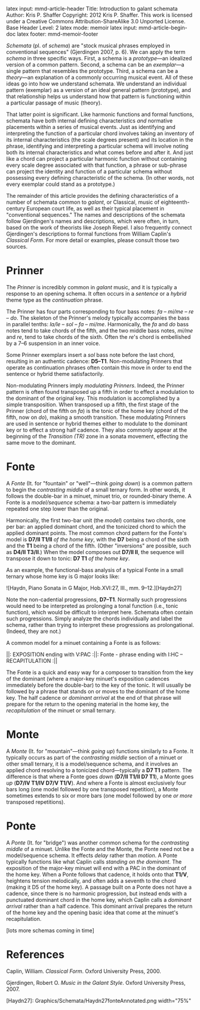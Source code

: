latex input:	mmd-article-header
Title:	Introduction to galant schemata
Author:	Kris P. Shaffer
Copyright:	2012 Kris P. Shaffer. This work is licensed under a Creative Commons Attribution-ShareAlike 3.0 Unported License.
Base Header Level:	2
latex mode:	memoir
latex input:	mmd-article-begin-doc
latex footer:	mmd-memoir-footer



*Schemata* (pl. of *schema*) are "stock musical phrases employed in conventional sequences" (Gjerdingen 2007, p. 6). We can apply the term *schema* in three specific ways. First, a schema is a *prototype*—an idealized version of a common pattern. Second, a schema can be an *exemplar*—a single pattern that resembles the prototype. Third, a schema can be a *theory*—an explanation of a commonly occurring musical event. All of these ideas go into how we understand schemata. We understand an individual pattern (exemplar) as a version of an ideal general pattern (prototype), and that relationship helps us understand how that pattern is functioning within a particular passage of music (theory).

That latter point is significant. Like harmonic functions and formal functions, schemata have both internal defining characteristics *and* normative placements within a series of musical events. Just as identifying and interpreting the function of a particular chord involves taking an inventory of its internal characteristics (the scale degrees present) and its location in the phrase, identifying and interpreting a particular schema will involve noting both its internal characteristics and what comes before and after it. And just like a chord can project a particular harmonic function without containing every scale degree associated with that function, a phrase or sub-phrase can project the identity and function of a particular schema without possessing every defining characteristic of the schema. (In other words, not every exemplar could stand as a prototype.)

The remainder of this article provides the defining characteristics of a number of schemata common to *galant*, or Classical, music of eighteenth-century European court life, as well as their typical placement in "conventional sequences." The names and descriptions of the schemata follow Gjerdingen's names and descriptions, which were often, in turn, based on the work of theorists like Joseph Riepel. I also frequently connect Gjerdingen's descriptions to formal functions from William Caplin's *Classical Form*. For more detail or examples, please consult those two sources.

# Prinner #

The *Prinner* is incredibly common in *galant* music, and it is typically a response to an opening schema. It often occurs in a *sentence* or a *hybrid* theme type as the *continuation* phrase.

The Prinner has four parts corresponding to four bass notes: *fa* – *mi/me* – *re* – *do*. The skeleton of the Prinner's melody typically accompanies the bass in parallel tenths: *la/le* – *sol* – *fa* – *mi/me*. Harmonically, the *fa* and *do* bass notes tend to take chords of the fifth, and the two middle bass notes, *mi/me* and *re*, tend to take chords of the sixth. Often the *re*'s chord is embellished by a 7–6 suspension in an inner voice.

Some Prinner exemplars insert a *sol* bass note before the last chord, resulting in an authentic cadence: **D5–T1**. Non-modulating Prinners that operate as continuation phrases often contain this move in order to end the sentence or hybrid theme satisfactorily.

Non-modulating Prinners imply *modulating Prinners*. Indeed, the Prinner pattern is often found transposed up a fifth in order to effect a modulation to the dominant of the original key. This modulation is accomplished by a simple transposition. When transposed up a fifth, the first stage of the Prinner (chord of the fifth on *fa*) is the tonic of the home key (chord of the fifth, now on *do*), making a smooth transition. These modulating Prinners are used in sentence or hybrid themes either to modulate to the dominant key or to effect a strong half cadence. They also commonly appear at the beginning of the *Transition (TR)* zone in a sonata movement, effecting the same move to the dominant.

# Fonte #

A *Fonte* (It. for "fountain" or "well"—think *going down*) is a common pattern to begin the *contrasting middle* of a small ternary form. In other words, it follows the double-bar in a minuet, minuet trio, or rounded-binary theme. A Fonte is a *model/sequence* schema: a two-bar pattern is immediately repeated one step lower than the original.

Harmonically, the first two-bar unit (the *model*) contains two chords, one per bar: an applied dominant chord, and the tonicized chord to which the applied dominant points. The most common chord pattern for the Fonte's model is **D7/II T1/II** *of the home key*, with the **D7** being a chord of the sixth and the **T1** being a chord of the fifth. (Other "inversions" are possible, such as **D4/II T3/II**.) When the model composes out **D7/II II**, the sequence will transpose it down to tonic: **D7 T1** *of the home key*.

As an example, the functional-bass analysis of a typical Fonte in a small ternary whose home key is G major looks like:

![Haydn, Piano Sonata in G Major, Hob.XVI:27, III., mm. 9–12.][Haydn27]

Note the non-cadential progressions, **D7–T1**. Normally such progressions would need to be interpreted as prolonging a tonal function (i.e., tonic function), which would be difficult to interpret here. Schemata often contain such progressions. Simply analyze the chords individually and label the schema, rather than trying to interpret these progressions as prolongational. (Indeed, they are not.)

A common model for a minuet containing a Fonte is as follows:

||: EXPOSITION ending with V:PAC :||: Fonte - phrase ending with I:HC – RECAPITULATION :||

The Fonte is a quick and easy way for a composer to transition from the key of the dominant (where a major-key minuet's exposition cadences immediately before the double-bar) to the key of the tonic. It will usually be followed by a phrase that stands on or moves to the dominant of the home key. The half cadence or *dominant arrival* at the end of that phrase will prepare for the return to the opening material in the home key, the *recapitulation* of the minuet or small ternary.

# Monte #

A *Monte* (It. for "mountain"—think *going up*) functions similarly to a Fonte. It typically occurs as part of the *contrasting middle* section of a minuet or other small ternary, it is a model/sequence schema, and it involves an applied chord resolving to a tonicized chord—typically a **D7 T1** pattern. The difference is that where a Fonte goes *down* (**D7/II T1/II D7 T1**), a Monte goes *up* (**D7/IV T1/IV D7/V T1/V**). And where a Fonte is almost exclusively four bars long (one model followed by one transposed repetition), a Monte sometimes extends to six or more bars (one model followed by one *or more* transposed repetitions).

# Ponte #

A *Ponte* (It. for "bridge") was another common schema for the *contrasting middle* of a minuet. Unlike the Fonte and the Monte, the Ponte need not be a model/sequence schema. It effects *delay* rather than *motion*. A Ponte typically functions like what Caplin calls *standing on the dominant*. The exposition of the major-key minuet will end with a PAC in the dominant of the home key. When a Ponte follows that cadence, it holds onto that **T1/V**, heightens tension melodically, and often adds a seventh to the chord (making it D5 of the home key). A passage built on a Ponte does not have a cadence, since there is no harmonic progression, but instead ends with a punctuated dominant chord in the home key, which Caplin calls a *dominant arrival* rather than a half cadence. This dominant arrival prepares the return of the home key and the opening basic idea that come at the minuet's recapitulation.



[lots more schemas coming in time]


# References #

Caplin, William. *Classical Form*. Oxford University Press, 2000.

Gjerdingen, Robert O. *Music in the Galant Style*. Oxford University Press, 2007.

[Haydn27]: Graphics/Schemata/Haydn27fonteAnnotated.png width="75%"